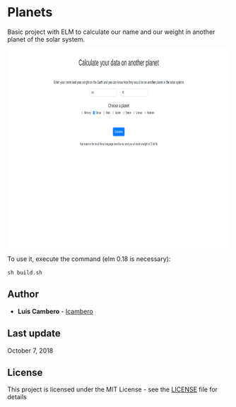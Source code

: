 # Planets

Basic project with ELM to calculate our name and our weight in another planet of the solar system.

<p align="center">
  <img width="1000" height="450" src="demo_img.png">
</p>

To use it, execute the command (elm 0.18 is necessary):
```
sh build.sh
```

## Author

* **Luis Cambero** - [lcambero](https://github.com/lcambero)

## Last update

October 7, 2018

## License

This project is licensed under the MIT License - see the [LICENSE](LICENSE) file for details
